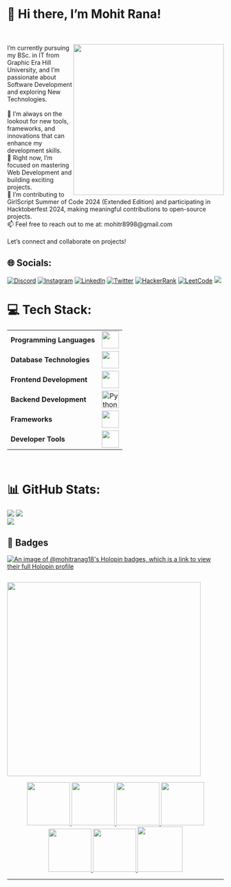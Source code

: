 # 👋 Hi there, I’m Mohit Rana!<br><br>
<img src="https://raw.githubusercontent.com/sanjay-kv/sanjay-kv/main/Assets/illustration.png" min-width="300px" max-width="300px" width="350px" align="right"> 
I’m currently pursuing my BSc. in IT from Graphic Era Hill University, and I’m passionate about Software Development and exploring New Technologies.<br><br>    👀 I’m always on the lookout for new tools, frameworks, and innovations that can enhance my development skills.<br>    🌱 Right now, I’m focused on mastering Web Development and building exciting projects.<br>    🤝 I’m contributing to GirlScript Summer of Code 2024 (Extended Edition) and participating in Hacktoberfest 2024, making meaningful contributions to open-source projects.<br>    📫 Feel free to reach out to me at: mohitr8998@gmail.com<br><br>Let’s connect and collaborate on projects!


## 🌐 Socials:
[![Discord](https://img.shields.io/badge/Discord-%237289DA.svg?logo=discord&logoColor=white)](https://discord.gg/https://discord.com/invite/bbq9KU8v) [![Instagram](https://img.shields.io/badge/Instagram-%23E4405F.svg?logo=Instagram&logoColor=white)](https://instagram.com/mohit.rana18) [![LinkedIn](https://img.shields.io/badge/LinkedIn-%230077B5.svg?logo=linkedin&logoColor=white)](https://linkedin.com/in/mohitrana18) [![Twitter](https://img.shields.io/badge/Twitter-%231DA1F2.svg?style=flat&logo=twitter&logoColor=white)](https://twitter.com/mohitrana178635)
 [![HackerRank](https://img.shields.io/badge/HackerRank-%234BCEB5.svg?logo=HackerRank&logoColor=white)](https://www.hackerrank.com/mohitr8998)
[![LeetCode](https://img.shields.io/badge/LeetCode-%23F9C24E.svg?logo=LeetCode&logoColor=white)](https://leetcode.com/mohitrana18)
 [![](https://visitcount.itsvg.in/api?id=mohitranag18&icon=0&color=8)](https://visitcount.itsvg.in)

# 💻 Tech Stack:
<table>
	<tr>
	<td><strong>Programming Languages</strong></td>
	<td><img height=40 src = "https://skillicons.dev/icons?i=cpp,c,java,python&theme=dark"></td>
</tr>
<tr>
	<td><strong>Database Technologies</strong></td>
	<td><img height=40 src = "https://skillicons.dev/icons?i=mysql,mongodb&theme=dark"></td>
</tr>
<tr>
	<td><strong>Frontend Development</strong></td>
	<td><img height=40 src = "https://skillicons.dev/icons?i=html,css,js,react" ></td>
</tr>
<tr>
    <td><strong>Backend Development</strong></td>
    <td>
        <img height="40" src="https://skillicons.dev/icons?i=python,django&theme=dark" alt="Python Logo">
    </td>
</tr>


<tr>
	<td><strong>Frameworks</strong></td>
	<td><img height=40 src = "https://skillicons.dev/icons?i=tailwind&theme=dark"></td>
</tr>

<tr>
	<td><strong>Developer Tools</strong></td>
	<td><img height=40 src = "https://skillicons.dev/icons?i=git,github,gitlab&theme=dark"></td>
</tr>

</table>
<br>

# 📊 GitHub Stats:
![](https://github-readme-stats.vercel.app/api?username=mohitranag18&theme=dark&hide_border=false&include_all_commits=true&count_private=false)
![](https://github-readme-streak-stats.herokuapp.com/?user=mohitranag18&theme=dark&hide_border=false)<br/>
![](https://github-readme-stats.vercel.app/api/top-langs/?username=mohitranag18&theme=dark&hide_border=false&include_all_commits=true&count_private=false&layout=compact)

## 🔰 Badges
[![An image of @mohitranag18's Holopin badges, which is a link to view their full Holopin profile](https://holopin.me/mohitranag18)](https://holopin.io/@mohitranag18)
<!-- Proudly created with GPRM ( https://gprm.itsvg.in ) -->
<div style='display: flex; align-items:center; gap: "10px";' align='center'>
<p>
  <img src="https://api.vaunt.dev/v1/github/entities/mohitranag18/achievements?format=svg&limit=3" width="450" />
</p>
</div>

<div style='display: flex; align-items:center; gap: "10px";' align='center'><a href="https://gssoc.girlscript.tech/leaderboard">
<img src="https://raw.githubusercontent.com/GSSoC24/Postman-Challenge/main/docs/assets/Postman%20White.png" width="100px" height="100px" />
<img src="https://raw.githubusercontent.com/GSSoC24/Postman-Challenge/main/docs/assets/1.png" width="100px" height="100px" />
<img src="https://raw.githubusercontent.com/GSSoC24/Postman-Challenge/main/docs/assets/2.png" width="100px" height="100px" />
<img src="https://raw.githubusercontent.com/GSSoC24/Postman-Challenge/main/docs/assets/3.png" width="100px" height="100px" />
<img src="https://raw.githubusercontent.com/GSSoC24/Postman-Challenge/main/docs/assets/4.png" width="100px" height="100px" />
<img src="https://raw.githubusercontent.com/GSSoC24/Postman-Challenge/main/docs/assets/5.png" width="100px" height="100px" />
<img src="https://raw.githubusercontent.com/GSSoC24/Postman-Challenge/main/docs/assets/6.png" width="105px" height="105px" /> 
</a>
</div>

---
